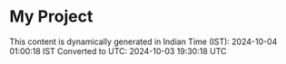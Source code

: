 # My Project

This content is dynamically generated in Indian Time (IST): 2024-10-04 01:00:18 IST
Converted to UTC: 2024-10-03 19:30:18 UTC
